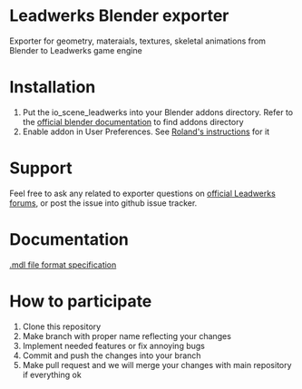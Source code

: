 Leadwerks Blender exporter
==========================

Exporter for geometry, materaials, textures, skeletal animations from Blender to Leadwerks game engine

Installation
==========================
1. Put the io_scene_leadwerks into your Blender addons directory. Refer to the [official blender documentation](http://wiki.blender.org/index.php/Doc:2.6/Manual/Extensions/Python/Add-Ons) to find addons directory
2. Enable addon in User Preferences. See [Roland's instructions](http://www.leadwerks.com/werkspace/topic/9996-blender-exporter-available/#entry74315) for it 

Support
==========================
Feel free to ask any related to exporter questions on [official Leadwerks forums](http://www.leadwerks.com/werkspace/forum/2-general-discussion/), or post the issue into github issue tracker.

Documentation
==========================
[.mdl file format specification](http://www.leadwerks.com/wiki/index.php?title=Game_Model_Format)

How to participate
==========================
1. Clone this repository
2. Make branch with proper name reflecting your changes
3. Implement needed features or fix annoying bugs
5. Commit and push the changes into your branch
6. Make pull request and we will merge your changes with main repository if everything ok
